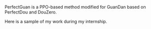 PerfectGuan is a PPO-based method modified for GuanDan based on PerfectDou and DouZero.

Here is a sample of my work during my internship.

